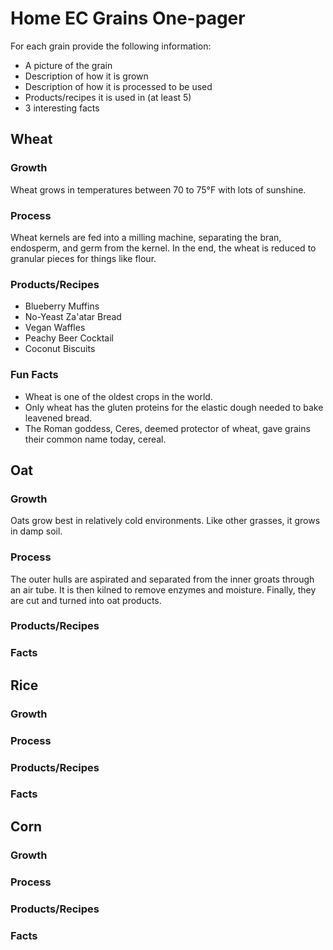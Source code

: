 # Home EC Grains One-pager

For each grain provide the following information:
* A picture of the grain
* Description of how it is grown
* Description of how it is processed to be used
* Products/recipes it is used in (at least 5)
* 3 interesting facts

## Wheat

### Growth

Wheat grows in temperatures between 70 to 75&deg;F with lots of sunshine.

### Process

Wheat kernels are fed into a milling machine, separating the bran, endosperm, and germ from the kernel. In the end, the wheat is reduced to granular pieces for things like flour.

### Products/Recipes

* Blueberry Muffins
* No-Yeast Za'atar Bread
* Vegan Waffles
* Peachy Beer Cocktail
* Coconut Biscuits

### Fun Facts

* Wheat is one of the oldest crops in the world.
* Only wheat has the gluten proteins for the elastic dough needed to bake leavened bread. 
* The Roman goddess, Ceres, deemed protector of wheat, gave grains their common name today, cereal.

## Oat

### Growth

Oats grow best in relatively cold environments. Like other grasses, it grows in damp soil.

### Process

The outer hulls are aspirated and separated from the inner groats through an air tube. It is then kilned to remove enzymes and moisture. Finally, they are cut and turned into oat products.

### Products/Recipes



### Facts



## Rice

### Growth



### Process



### Products/Recipes



### Facts



## Corn

### Growth



### Process



### Products/Recipes



### Facts


